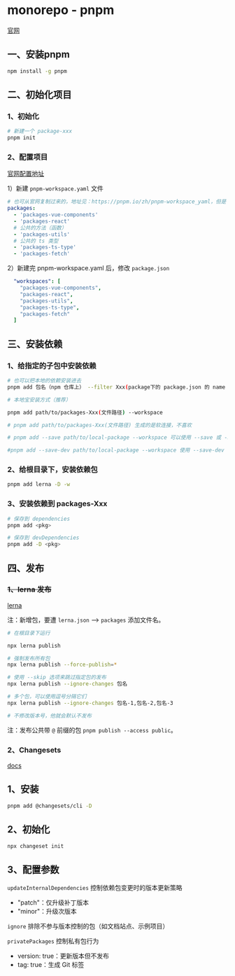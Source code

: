 # monorepo - pnpm

[官网](https://pnpm.io/zh/)

## 一、安装pnpm

```bash
npm install -g pnpm
```

## 二、初始化项目

### 1、初始化

```bash
# 新建一个 package-xxx
pnpm init
```

### 2、配置项目

[官网配置地址](https://pnpm.io/zh/pnpm-workspace_yaml)

1）新建 `pnpm-workspace.yaml` 文件

```yaml
# 也可从官网复制过来的，地址见：https://pnpm.io/zh/pnpm-workspace_yaml，但是 我习惯把组件写到 packages 下 
packages:
  - 'packages-vue-components'
  - 'packages-react'
  # 公共的方法（函数）
  - 'packages-utils'
  # 公共的 ts 类型
  - 'packages-ts-type'
  - 'packages-fetch'
```

2）新建完 pnpm-workspace.yaml 后，修改 `package.json`

```yaml
  "workspaces": [
    "packages-vue-components",
    "packages-react",
    "packages-utils",
    "packages-ts-type",
    "packages-fetch"
  ]
```

## 三、安装依赖

### 1、给指定的子包中安装依赖

```bash
# 也可以把本地的依赖安装进去
pnpm add 包名（npm 仓库上） --filter Xxx(package下的 package.json 的 name 字段)

# 本地宝安装方式（推荐）

pnpm add path/to/packages-Xxx(文件路径) --workspace

# pnpm add path/to/packages-Xxx(文件路径) 生成的是软连接，不喜欢

# pnpm add --save path/to/local-package --workspace 可以使用 --save 或 -S 选项将包添加到 dependencies

#pnpm add --save-dev path/to/local-package --workspace 使用 --save-dev 或 -D 将其添加到 devDependencies
```

### 2、给根目录下，安装依赖包

```bash
pnpm add lerna -D -w
```

### 3、安装依赖到 packages-Xxx

```bash
# 保存到 dependencies
pnpm add <pkg>

# 保存到 devDependencies
pnpm add -D <pkg>
```

## 四、发布

### <del>1、lerna 发布</del>

[lerna](https://lerna.nodejs.cn/)

注：新增包，要遭 `lerna.json` ——> `packages` 添加文件名。

```bash
# 在根目录下运行

npx lerna publish

# 强制发布所有包
npx lerna publish --force-publish=*

# 使用 --skip 选项来跳过指定包的发布 
npx lerna publish --ignore-changes 包名

# 多个包，可以使用逗号分隔它们
npx lerna publish --ignore-changes 包名-1,包名-2,包名-3

# 不修改版本号，他就会默认不发布
```

注：发布公共带 `@` 前缀的包 `pnpm publish --access public`。

### 2、Changesets

[docs](https://pnpm.io/zh/using-changesets)

## 1、安装

```bash
pnpm add @changesets/cli -D
```

## 2、初始化

```bash
npx changeset init
```

## 3、配置参数

`updateInternalDependencies` 控制依赖包变更时的版本更新策略

- "patch"：仅升级补丁版本
- "minor"：升级次版本

`ignore` 排除不参与版本控制的包（如文档站点、示例项目）

`privatePackages` 控制私有包行为

- version: true：更新版本但不发布
- tag: true：生成 Git 标签
